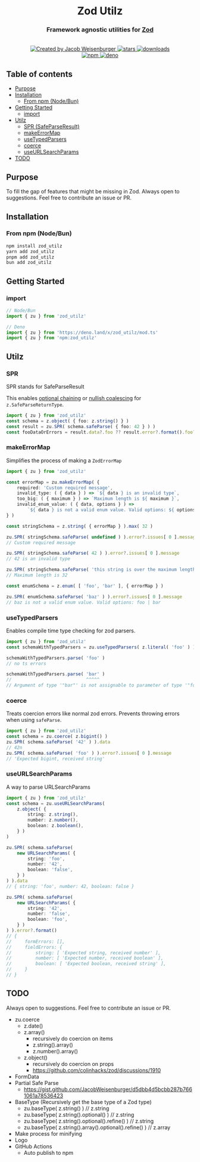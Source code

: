<h1 align=center>Zod Utilz</h1>
<h3 align=center>
    Framework agnostic utilities for
    <a href=https://github.com/colinhacks/zod rel=nofollow>
        Zod
    </a>
</h3>

<br>

<div align=center>
    <a href=https://github.com/JacobWeisenburger rel=nofollow>
        <img alt='Created by Jacob Weisenburger'
            src=https://img.shields.io/badge/created%20by-Jacob%20Weisenburger-274D82.svg>
    </a>
    <a href=https://github.com/JacobWeisenburger/zod_utilz/stargazers rel=nofollow>
        <img alt=stars src=https://img.shields.io/github/stars/JacobWeisenburger/zod_utilz?color=blue>
    </a>
    <a href=https://www.npmjs.com/package/zod_utilz rel=nofollow>
        <img alt=downloads src=https://img.shields.io/npm/dw/zod_utilz?color=blue>
    </a>
</div>

<div align=center>
    <a href=https://www.npmjs.com/package/zod_utilz rel=nofollow>
        <img alt=npm src=https://img.shields.io/npm/v/zod_utilz?color=blue>
    </a>
    <a href=https://deno.land/x/zod_utilz rel=nofollow>
        <img alt=deno src=https://shield.deno.dev/x/zod_utilz>
    </a>
</div>

## Table of contents
- [Purpose](#purpose)
- [Installation](#installation)
    - [From npm (Node/Bun)](#from-npm-nodebun)
- [Getting Started](#getting-started)
    - [import](#import)
- [Utilz](#api)
    - [SPR (SafeParseResult)](#spr)
    - [makeErrorMap](#makeerrormap)
    - [useTypedParsers](#usetypedparsers)
    - [coerce](#coerce)
    - [useURLSearchParams](#useURLSearchParams)
- [TODO](#todo)

## Purpose
To fill the gap of features that might be missing in Zod. Always open to suggestions. Feel free to contribute an issue or PR.

## Installation

### From npm (Node/Bun)
```sh
npm install zod_utilz
yarn add zod_utilz
pnpm add zod_utilz
bun add zod_utilz
```

## Getting Started

### import
```ts
// Node/Bun
import { zu } from 'zod_utilz'

// Deno
import { zu } from 'https://deno.land/x/zod_utilz/mod.ts'
import { zu } from 'npm:zod_utilz'
```

## Utilz

### SPR
SPR stands for SafeParseResult

This enables [optional chaining](https://developer.mozilla.org/en-US/docs/Web/JavaScript/Reference/Operators/Optional_chaining) or [nullish coalescing](https://developer.mozilla.org/en-US/docs/Web/JavaScript/Reference/Operators/Nullish_coalescing) for `z.SafeParseReturnType`.

```ts
import { zu } from 'zod_utilz'
const schema = z.object( { foo: z.string() } )
const result = zu.SPR( schema.safeParse( { foo: 42 } ) )
const fooDataOrErrors = result.data?.foo ?? result.error?.format().foo?._errors
```

### makeErrorMap
Simplifies the process of making a `ZodErrorMap`
```ts
import { zu } from 'zod_utilz'

const errorMap = zu.makeErrorMap( {
    required: 'Custom required message',
    invalid_type: ( { data } ) => `${ data } is an invalid type`,
    too_big: ( { maximum } ) => `Maximum length is ${ maximum }`,
    invalid_enum_value: ( { data, options } ) =>
        `${ data } is not a valid enum value. Valid options: ${ options?.join( ' | ' ) } `,
} )

const stringSchema = z.string( { errorMap } ).max( 32 )

zu.SPR( stringSchema.safeParse( undefined ) ).error?.issues[ 0 ].message
// Custom required message

zu.SPR( stringSchema.safeParse( 42 ) ).error?.issues[ 0 ].message
// 42 is an invalid type

zu.SPR( stringSchema.safeParse( 'this string is over the maximum length' ) ).error?.issues[ 0 ].message
// Maximum length is 32

const enumSchema = z.enum( [ 'foo', 'bar' ], { errorMap } )

zu.SPR( enumSchema.safeParse( 'baz' ) ).error?.issues[ 0 ].message
// baz is not a valid enum value. Valid options: foo | bar
```

### useTypedParsers
Enables compile time type checking for zod parsers.
```ts
import { zu } from 'zod_utilz'
const schemaWithTypedParsers = zu.useTypedParsers( z.literal( 'foo' ) )

schemaWithTypedParsers.parse( 'foo' )
// no ts errors

schemaWithTypedParsers.parse( 'bar' )
//                            ^^^^^
// Argument of type '"bar"' is not assignable to parameter of type '"foo"'
```

### coerce
Treats coercion errors like normal zod errors. Prevents throwing errors when using `safeParse`.
```ts
import { zu } from 'zod_utilz'
const schema = zu.coerce( z.bigint() )
zu.SPR( schema.safeParse( '42' ) ).data
// 42n
zu.SPR( schema.safeParse( 'foo' ) ).error?.issues[ 0 ].message
// 'Expected bigint, received string'
```

### useURLSearchParams
A way to parse URLSearchParams
```ts
import { zu } from 'zod_utilz'
const schema = zu.useURLSearchParams(
    z.object( {
        string: z.string(),
        number: z.number(),
        boolean: z.boolean(),
    } )
)

zu.SPR( schema.safeParse(
    new URLSearchParams( {
        string: 'foo',
        number: '42',
        boolean: 'false',
    } )
) ).data
// { string: 'foo', number: 42, boolean: false }

zu.SPR( schema.safeParse(
    new URLSearchParams( {
        string: '42',
        number: 'false',
        boolean: 'foo',
    } )
) ).error?.format()
// {
//     formErrors: [],
//     fieldErrors: {
//         string: [ 'Expected string, received number' ],
//         number: [ 'Expected number, received boolean' ],
//         boolean: [ 'Expected boolean, received string' ],
//     }
// }
```

## TODO
Always open to suggestions. Feel free to contribute an issue or PR.
- zu.coerce
    - z.date()
    - z.array()
        - recursively do coercion on items
        - z.string().array()
        - z.number().array()
    - z.object()
        - recursively do coercion on props
        - https://github.com/colinhacks/zod/discussions/1910
- FormData
- Partial Safe Parse
    - https://gist.github.com/JacobWeisenburger/d5dbb4d5bcbb287b7661061a78536423
- BaseType (Recursively get the base type of a Zod type)
  - zu.baseType( z.string() ) // z.string
  - zu.baseType( z.string().optional() ) // z.string
  - zu.baseType( z.string().optional().refine() ) // z.string
  - zu.baseType( z.string().array().optional().refine() ) // z.array
- Make process for minifying
- Logo
- GitHub Actions
    - Auto publish to npm